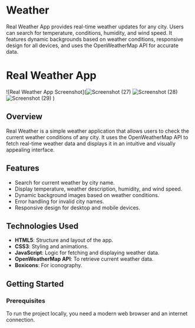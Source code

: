 # Weather
Real Weather App provides real-time weather updates for any city. Users can search for temperature, conditions, humidity, and wind speed. It features dynamic backgrounds based on weather conditions, responsive design for all devices, and uses the OpenWeatherMap API for accurate data.
# Real Weather App

![Real Weather App Screenshot](![Screenshot (27)](https://github.com/user-attachments/assets/189bd1de-3e97-4ddd-8dd1-9e1f542480ab)
![Screenshot (28)](https://github.com/user-attachments/assets/e5542736-0ad7-4ec6-9661-cb4ac3f35ad5)
![Screenshot (29)](https://github.com/user-attachments/assets/6fca3571-2c7e-4a0f-8062-9b8862a76f56)
) 

## Overview

Real Weather is a simple weather application that allows users to check the current weather conditions of any city. It uses the OpenWeatherMap API to fetch real-time weather data and displays it in an intuitive and visually appealing interface.

## Features

- Search for current weather by city name.
- Display temperature, weather description, humidity, and wind speed.
- Dynamic background images based on weather conditions.
- Error handling for invalid city names.
- Responsive design for desktop and mobile devices.

## Technologies Used

- **HTML5**: Structure and layout of the app.
- **CSS3**: Styling and animations.
- **JavaScript**: Logic for fetching and displaying weather data.
- **OpenWeatherMap API**: To retrieve current weather data.
- **Boxicons**: For iconography.

## Getting Started

### Prerequisites

To run the project locally, you need a modern web browser and an internet connection.



